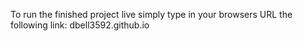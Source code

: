 To run the finished project live simply type in your browsers URL the following link: dbell3592.github.io  
